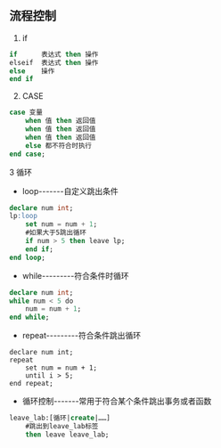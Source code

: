 ## 流程控制

1. if

``` sql
if		表达式 then 操作
elseif 	表达式 then 操作
else	操作
end if
```

2. CASE

``` sql
case 变量
	when 值 then 返回值
    when 值 then 返回值
    when 值 then 返回值
    else 都不符合时执行
end case;
```

3 循环

- loop-------自定义跳出条件

``` sql
declare num int;
lp:loop
	set num = num + 1;
	#如果大于5跳出循环
	if num > 5 then leave lp;
	end if;
end loop;
```



- while---------符合条件时循环

```sql
declare num int;
while num < 5 do
	num = num + 1;
end while;
```

- repeat---------符合条件跳出循环

``` mysql
declare num int;
repeat
	set num = num + 1;
	until i > 5;
end repeat;
```

- 循环控制-------常用于符合某个条件跳出事务或者函数

``` sql
leave_lab:[循环|create|……]
	#跳出到leave_lab标签
	then leave leave_lab;
```

